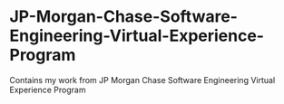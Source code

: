 # JP-Morgan-Chase-Software-Engineering-Virtual-Experience-Program
Contains my work from JP Morgan Chase Software Engineering Virtual Experience Program

